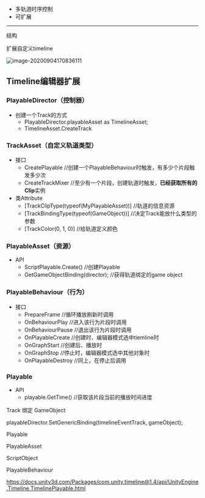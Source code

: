 
- 多轨道时序控制
- 可扩展



---

结构

扩展自定义timeline



![image-20200904170836111](../#.res/pic/image-20200904170836111.png)

## Timeline编辑器扩展

### PlayableDirector（控制器）

- 创建一个Track的方式
  - PlayableDirector.playableAsset as TimelineAsset;
  - TimelineAsset.CreateTrack

### TrackAsset（自定义轨道类型）

- 接口
  - CreatePlayable //创建一个PlayableBehaviour时触发，有多少个片段触发多少次
  - CreateTrackMixer //至少有一个片段，创建轨道时触发，**已经获取所有的Clip**实例
- 类Attribute
  - [TrackClipType(typeof(MyPlayableAsset))] //轨道的信息资源
  - [TrackBindingType(typeof(GameObject))] //决定Track能放什么类型的参数
  - [TrackColor(0, 1, 0)] //给轨道定义颜色

### PlayableAsset（资源）

- API
  - ScriptPlayable.Create() //创建Playable
  - GetGameObjectBinding(director); //获得轨道绑定的game object

### PlayableBehaviour（行为）

- 接口
  - PrepareFrame //循环播放刷新时调用
  - OnBehaviourPlay //进入该行为片段时调用
  - OnBehaviourPause //退出该行为片段时调用
  - OnPlayableCreate //创建时、编辑器模式选中tiemline时
  - OnGraphStart //创建后、播放时
  - OnGraphStop //停止时，编辑器模式选中其他对象时
  - OnPlayableDestroy //同上，在停止后调用

### Playable

- API
  - playable.GetTime() //获取该片段当前的播放时间进度


Track 绑定 GameObject

  playableDirector.SetGenericBinding(timelineEventTrack, gameObject);





Playable




PlayableAsset

ScriptObject

PlayableBehaviour



  https://docs.unity3d.com/Packages/com.unity.timeline@1.4/api/UnityEngine.Timeline.TimelinePlayable.html